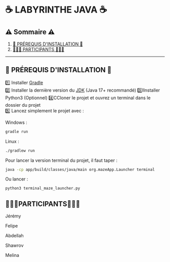 # ☕ LABYRINTHE JAVA ☕

## ⚠️ Sommaire ⚠️
1. [📓 PRÉREQUIS D'INSTALLATION 📓](#-prérequis-dinstallation-)
3. [🧑‍🤝‍🧑 PARTICIPANTS 🧑‍🤝‍🧑](#-participants-)

---

## 📓 PRÉREQUIS D'INSTALLATION 📓

1️⃣ Installer [Gradle](https://gradle.org/install/)  
2️⃣ Installer la dernière version du [JDK](https://adoptium.net/) (Java 17+ recommandé)
3️⃣IInstaller Python3 (Optionnel)
4️⃣CCloner le projet et ouvrez un terminal dans le dossier du projet  
5️⃣ Lancez simplement le projet avec :


Windows : 
```bash
gradle run
````
Linux : 
```bash
./gradlew run
````

Pour lancer la version terminal du projet, il faut taper : 
```bash
java -cp app/build/classes/java/main org.mazeApp.Launcher terminal
````
Ou lancer : 
```
python3 terminal_maze_launcher.py
````
## 🧑‍🤝‍🧑PARTICIPANTS🧑‍🤝‍🧑
Jérémy 

Felipe

Abdellah

Shawrov

Melina
